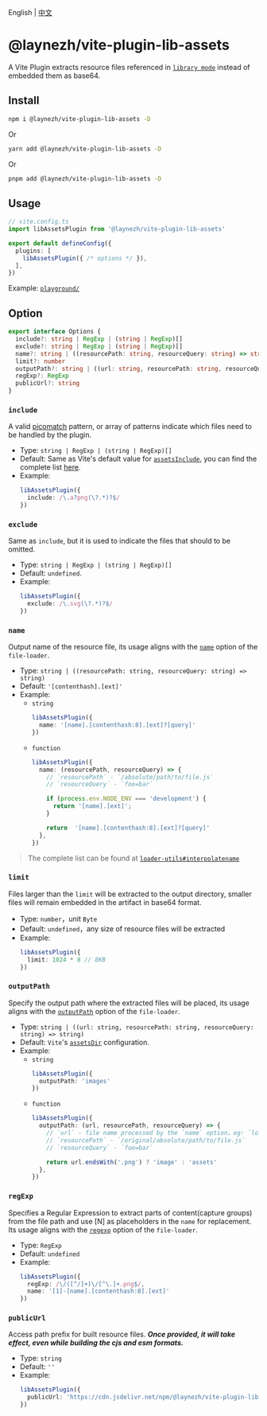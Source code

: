 English | [中文](https://github.com/laynezh/vite-plugin-lib-assets/blob/main/README.ZH-CN.md)

# @laynezh/vite-plugin-lib-assets

A Vite Plugin extracts resource files referenced in [`library mode`](https://vitejs.dev/guide/build.html#library-mode) instead of embedded them as base64.

## Install

```bash
npm i @laynezh/vite-plugin-lib-assets -D
```

Or

```bash
yarn add @laynezh/vite-plugin-lib-assets -D
```

Or

```bash
pnpm add @laynezh/vite-plugin-lib-assets -D
```

## Usage

```typescript
// vite.config.ts
import libAssetsPlugin from '@laynezh/vite-plugin-lib-assets'

export default defineConfig({
  plugins: [
    libAssetsPlugin({ /* options */ }),
  ],
})
```

Example: [`playground/`](./playground/)

## Option

```typescript
export interface Options {
  include?: string | RegExp | (string | RegExp)[]
  exclude?: string | RegExp | (string | RegExp)[]
  name?: string | ((resourcePath: string, resourceQuery: string) => string)
  limit?: number
  outputPath?: string | ((url: string, resourcePath: string, resourceQuery: string) => string)
  regExp?: RegExp
  publicUrl?: string
}
```

### `include`

A valid [picomatch](https://github.com/micromatch/picomatch#globbing-features) pattern, or array of patterns indicate which files need to be handled by the plugin.

- Type: `string | RegExp | (string | RegExp)[]`
- Default: Same as Vite's default value for [`assetsInclude`](https://vitejs.dev/config/shared-options.html#assetsinclude), you can find the complete list [here](https://github.com/vitejs/vite/blob/main/packages/vite/src/node/constants.ts#L91-L135).
- Example:
  ```typescript
  libAssetsPlugin({
    include: /\.a?png(\?.*)?$/
  })
  ```

### `exclude`

Same as `include`, but it is used to indicate the files that should to be omitted.

- Type: `string | RegExp | (string | RegExp)[]`
- Default: `undefined`.
- Example:
  ```typescript
  libAssetsPlugin({
    exclude: /\.svg(\?.*)?$/
  })
  ```

### `name`

Output name of the resource file, its usage aligns with the [`name`](https://github.com/webpack-contrib/file-loader#name) option of the `file-loader`.

- Type: `string | ((resourcePath: string, resourceQuery: string) => string)`
- Default: `'[contenthash].[ext]'`
- Example:
  - `string`
    ```typescript
    libAssetsPlugin({
      name: '[name].[contenthash:8].[ext]?[query]'
    })
    ```
  - `function`
    ```typescript
    libAssetsPlugin({
      name: (resourcePath, resourceQuery) => {
        // `resourcePath` - `/absolute/path/to/file.js`
        // `resourceQuery` - `foo=bar`

        if (process.env.NODE_ENV === 'development') {
          return '[name].[ext]';
        }

        return  '[name].[contenthash:8].[ext]?[query]'
      },
    })
    ```
> The complete list can be found at [`loader-utils#interpolatename`](https://github.com/webpack/loader-utils#interpolatename)

### `limit`

Files larger than the `limit` will be extracted to the output directory, smaller files will remain embedded in the artifact in base64 format.

- Type: `number`，unit `Byte`
- Default: `undefined`，any size of resource files will be extracted
- Example:
  ```typescript
  libAssetsPlugin({
    limit: 1024 * 8 // 8KB
  })
  ```

### `outputPath`

Specify the output path where the extracted files will be placed, its usage aligns with the [`outputPath`](https://github.com/webpack-contrib/file-loader#publicpath) option of the `file-loader`.

- Type: `string | ((url: string, resourcePath: string, resourceQuery: string) => string)`
- Default: `Vite`'s [`assetsDir`](https://vitejs.dev/config/build-options.html#build-assetsdir) configuration.
- Example:
  - `string`
    ```typescript
    libAssetsPlugin({
      outputPath: 'images'
    })
    ```
  - `function`
    ```typescript
    libAssetsPlugin({
      outputPath: (url, resourcePath, resourceQuery) => {
        // `url` - file name processed by the `name` option，eg: `logo.fb2133.png`
        // `resourcePath` - `/original/absolute/path/to/file.js`
        // `resourceQuery` - `foo=bar`

        return url.endsWith('.png') ? 'image' : 'assets'
      },
    })
    ```

### `regExp`

Specifies a Regular Expression to extract parts of content(capture groups) from the file path and use [N] as placeholders in the `name` for replacement. Its usage aligns with the [`regexp`](https://github.com/webpack-contrib/file-loader#regexp) option of the `file-loader`.

- Type: `RegExp`
- Default: `undefined`
- Example:
  ```typescript
  libAssetsPlugin({
    regExp: /\/([^/]+)\/[^\.]+.png$/,
    name: '[1]-[name].[contenthash:8].[ext]'
  })
  ```

### `publicUrl`

Access path prefix for built resource files. ***Once provided, it will take effect, even while building the cjs and esm formats.***

- Type: `string`
- Default: `''`
- Example:
  ```typescript
  libAssetsPlugin({
    publicUrl: 'https://cdn.jsdelivr.net/npm/@laynezh/vite-plugin-lib-assets'
  })
  ```